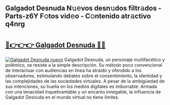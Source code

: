 ## Galgadot Desnuda N𝚞𝚎vos desn𝚞dos filtr𝚊dos - Parts-z6Y F𝚘tos vid𝚎o - C𝚘ntenido atr𝚊ctivo q4nrg

# <h2><a href="http://mb7jpic.tromn.icu/?c=Galgadot+Desnuda">🔗👉👉👉 Galgadot Desnuda 🔗🔗</a></h2>

[![Galgadot Desnuda nuevo](https://i.imgur.com/pEAQMta.gif)](http://mb7jpic.tromn.icu/?c=Galgadot+Desnuda)
Galgadot Desnuda, un personaje multifacético y polémico, se resiste a la simple descripción. Su método poco convencional de interactuar con audiencias en línea ha atraído y ofendido a los observadores, estimulando debates sobre el consentimiento, la identidad y las complejidades de las sociedades virtuales. A pesar de la ambigüedad de sus intenciones, su huella en los medios digitales es imborrable. Armada con una tenacidad inquebrantable y un encanto innegable, la influencia de Galgadot Desnuda en el mundo virtual no tiene límites.
